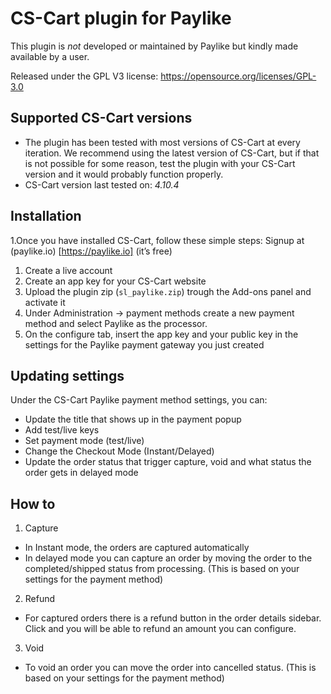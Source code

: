 # CS-Cart plugin for Paylike

This plugin is *not* developed or maintained by Paylike but kindly made
available by a user.

Released under the GPL V3 license: https://opensource.org/licenses/GPL-3.0

## Supported CS-Cart versions

* The plugin has been tested with most versions of CS-Cart at every iteration. We recommend using the latest version of CS-Cart, but if that is not possible for some reason, test the plugin with your CS-Cart version and it would probably function properly. 
* CS-Cart
 version last tested on: *4.10.4*

## Installation

1.Once you have installed CS-Cart, follow these simple steps:
  Signup at (paylike.io) [https://paylike.io] (it’s free)
  
  1. Create a live account
  1. Create an app key for your CS-Cart website
  1. Upload the plugin zip (`sl_paylike.zip`) trough the Add-ons panel and activate it
  1. Under Administration -> payment methods create a new payment method and select Paylike as the processor.
  1. On the configure tab, insert the app key and your public key in the settings for the Paylike payment gateway you just created
  

## Updating settings

Under the CS-Cart Paylike payment method settings, you can:
 * Update the title that shows up in the payment popup 
 * Add test/live keys
 * Set payment mode (test/live)
 * Change the Checkout Mode (Instant/Delayed)
 * Update the order status that trigger capture, void and what status the order gets in delayed mode
 
 ## How to
 
 1. Capture
 * In Instant mode, the orders are captured automatically
 * In delayed mode you can capture an order by moving the order to the completed/shipped status from processing. (This is based on your settings for the payment method) 
 2. Refund
   * For captured orders there is a refund button in the order details sidebar. Click and you will be able to refund an amount you can configure.
 3. Void
   * To void an order you can move the order into cancelled status. (This is based on your settings for the payment method) 
